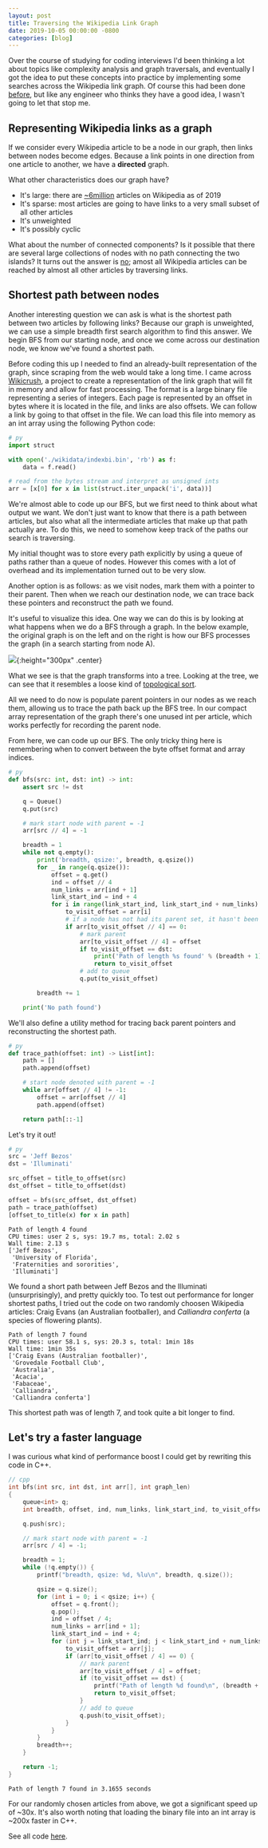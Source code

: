 ```yaml
---
layout: post
title: Traversing the Wikipedia Link Graph
date: 2019-10-05 00:00:00 -0800
categories: [blog]
---
```


Over the course of studying for coding interviews I'd been thinking a lot about topics like complexity analysis and graph traversals, and eventually I got the idea to put these concepts into practice by implementing some searches across the Wikipedia link graph.<!--excerpt--> Of course this had been done [before][rate-with-science], but like any engineer who thinks they have a good idea, I wasn't going to let that stop me.

## Representing Wikipedia links as a graph

If we consider every Wikipedia article to be a node in our graph, then links between nodes become edges. Because a link points in one direction from one article to another, we have a **directed** graph.

What other characteristics does our graph have?
* It's large: there are [~6million][wikicount] articles on Wikipedia as of 2019
* It's sparse: most articles are going to have links to a very small subset of all other articles
* It's unweighted
* It's possibly cyclic

What about the number of connected components? Is it possible that there are several large collections of nodes with no path connecting the two islands? It turns out the answer is [no][six-degrees]; amost all Wikipedia articles can be reached by almost all other articles by traversing links.

## Shortest path between nodes

Another interesting question we can ask is what is the shortest path between two articles by following links? Because our graph is unweighted, we can use a simple breadth first search algorithm to find this answer. We begin BFS from our starting node, and once we come across our destination node, we know we've found a shortest path.

Before coding this up I needed to find an already-built representation of the graph, since scraping from the web would take a long time. I came across [Wikicrush][wikicrush], a project to create a representation of the link graph that will fit in memory and allow for fast processing. The format is a large binary file representing a series of integers. Each page is represented by an offset in bytes where it is located in the file, and links are also offsets. We can follow a link by going to that offset in the file. We can load this file into memory as an int array using the following Python code:

```python
# py
import struct

with open('./wikidata/indexbi.bin', 'rb') as f:
    data = f.read()

# read from the bytes stream and interpret as unsigned ints
arr = [x[0] for x in list(struct.iter_unpack('i', data))]
```

We're almost able to code up our BFS, but we first need to think about what output we want. We don't just want to know that there is a path between articles, but also what all the intermediate articles that make up that path actually are. To do this, we need to somehow keep track of the paths our search is traversing.

My initial thought was to store every path explicitly by using a queue of paths rather than a queue of nodes. However this comes with a lot of overhead and its implementation turned out to be very slow.

Another option is as follows: as we visit nodes, mark them with a pointer to their parent. Then when we reach our destination node, we can trace back these pointers and reconstruct the path we found.

It's useful to visualize this idea. One way we can do this is by looking at what happens when we do a BFS through a graph. In the below example, the original graph is on the left and on the right is how our BFS processes the graph (in a search starting from node A).

![](/assets/blog/wiki-link-graph/topological_sort.png){:height="300px" .center}

What we see is that the graph transforms into a tree. Looking at the tree, we can see that it resembles a loose kind of [topological sort][topological-sort].

<!-- where a level of depth N corresponds to the contents of a queue in BFS at breadth N -->

All we need to do now is populate parent pointers in our nodes as we reach them, allowing us to trace the path back up the BFS tree. In our compact array representation of the graph there's one unused int per article, which works perfectly for recording the parent node.

From here, we can code up our BFS. The only tricky thing here is remembering when to convert between the byte offset format and array indices.

```python
# py
def bfs(src: int, dst: int) -> int:  
    assert src != dst

    q = Queue()
    q.put(src)

    # mark start node with parent = -1
    arr[src // 4] = -1

    breadth = 1
    while not q.empty():
        print('breadth, qsize:', breadth, q.qsize())
        for _ in range(q.qsize()):
            offset = q.get()
            ind = offset // 4
            num_links = arr[ind + 1]
            link_start_ind = ind + 4
            for i in range(link_start_ind, link_start_ind + num_links):
                to_visit_offset = arr[i]
                # if a node has not had its parent set, it hasn't been visited
                if arr[to_visit_offset // 4] == 0:
                    # mark parent
                    arr[to_visit_offset // 4] = offset
                    if to_visit_offset == dst:
                        print('Path of length %s found' % (breadth + 1))
                        return to_visit_offset
                    # add to queue
                    q.put(to_visit_offset)

        breadth += 1

    print('No path found')
```

We'll also define a utility method for tracing back parent pointers and reconstructing the shortest path.

```python
# py
def trace_path(offset: int) -> List[int]:
    path = []
    path.append(offset)

    # start node denoted with parent = -1
    while arr[offset // 4] != -1:
        offset = arr[offset // 4]
        path.append(offset)

    return path[::-1]
```

Let's try it out!

```python
# py
src = 'Jeff Bezos'
dst = 'Illuminati'

src_offset = title_to_offset(src)
dst_offset = title_to_offset(dst)

offset = bfs(src_offset, dst_offset)
path = trace_path(offset)
[offset_to_title(x) for x in path]
```
```
Path of length 4 found
CPU times: user 2 s, sys: 19.7 ms, total: 2.02 s
Wall time: 2.13 s
['Jeff Bezos',
 'University of Florida',
 'Fraternities and sororities',
 'Illuminati']
```

We found a short path between Jeff Bezos and the Illuminati (unsurprisingly), and pretty quickly too. To test out performance for longer shortest paths, I tried out the code on two randomly choosen Wikipedia articles: Craig Evans (an Australian footballer), and *Calliandra conferta* (a species of flowering plants).
```
Path of length 7 found
CPU times: user 58.1 s, sys: 20.3 s, total: 1min 18s
Wall time: 1min 35s
['Craig Evans (Australian footballer)',
 'Grovedale Football Club',
 'Australia',
 'Acacia',
 'Fabaceae',
 'Calliandra',
 'Calliandra conferta']
```

This shortest path was of length 7, and took quite a bit longer to find. 

## Let's try a faster language

I was curious what kind of performance boost I could get by rewriting this code in C++.

```c++
// cpp
int bfs(int src, int dst, int arr[], int graph_len)
{
    queue<int> q;
    int breadth, offset, ind, num_links, link_start_ind, to_visit_offset, qsize;

    q.push(src);

    // mark start node with parent = -1
    arr[src / 4] = -1;

    breadth = 1;
    while (!q.empty()) {
        printf("breadth, qsize: %d, %lu\n", breadth, q.size());

        qsize = q.size();
        for (int i = 0; i < qsize; i++) {
            offset = q.front();
            q.pop();
            ind = offset / 4;
            num_links = arr[ind + 1];
            link_start_ind = ind + 4;
            for (int j = link_start_ind; j < link_start_ind + num_links; j++) {
                to_visit_offset = arr[j];
                if (arr[to_visit_offset / 4] == 0) {
                    // mark parent
                    arr[to_visit_offset / 4] = offset;
                    if (to_visit_offset == dst) {
                        printf("Path of length %d found\n", (breadth + 1));
                        return to_visit_offset;
                    }
                    // add to queue
                    q.push(to_visit_offset);
                }
            }
        }
        breadth++;
    }

    return -1;
}
```
```
Path of length 7 found in 3.1655 seconds
```

For our randomly chosen articles from above, we got a significant speed up of ~30x. It's also worth noting that loading the binary file into an int array is ~200x faster in C++.

See all code [here][code].


[rate-with-science]: http://ratewithscience.thume.net/
[wikicount]: https://wikicount.net/
[six-degrees]: http://mu.netsoc.ie/wiki/
[wikicrush]: https://github.com/trishume/wikicrush/tree/master
[topological-sort]: https://en.wikipedia.org/wiki/Topological_sorting
[code]: https://github.com/cselig/wiki-graph
